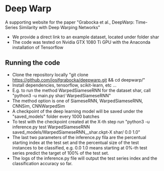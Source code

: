 # Deep Warp

A supporting website for the paper "Grabocka et al., DeepWarp: Time-Series Similarity with Deep Warping Networks"

* We provide a direct link to an example dataset, located under folder shar
* The code was tested on Nvidia GTX 1080 Ti GPU with the Anaconda installation of Tensorflow

## Running the code

* Clone the repository locally "git clone https://github.com/josifgrabocka/deepwarp.git && cd deepwarp/"
* Install dependencies, tensorflow, scikit-learn, etc ...
* E.g. to run the method WarpedSiameseRNN for the dataset shar, call "python3 -u main.py shar/ WarpedSiameseRNN"
* The method option is one of SiameseRNN, WarpedSiameseRNN, CNNSim, CNNWarpedSim
* A checkpoint of the deep learning model will be saved under the "saved_models" folder every 1000 batches
* To test with the checkpoint created at the X-th step run "python3 -u inference.py test WarpedSiameseRNN saved_models/WarpedSiameseRNN__shar.ckpt-X shar/ 0.0 1.0"
* The last two parameters of the inference.py fila are the percentual starting index at the test set and the percentual size of the test instances to be classified, e.g. 0.0 1.0 means starting at 0%-th test series predict the target of 100% of the test set.
* The logs of the inference.py file will output the test series index and the classification accuracy so far.
